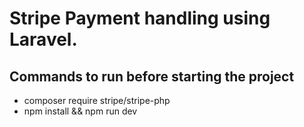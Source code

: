 # Stripe Payment handling using Laravel.


## Commands to run before starting the project

* composer require stripe/stripe-php
* npm install && npm run dev